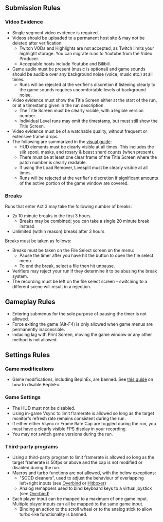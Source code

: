 ## Submission Rules

### Video Evidence

- Single segment video evidence is required.
- Videos should be uploaded to a permanent host site & may not be deleted after verification.
  - Twitch VODs and Highlights are not accepted, as Twitch limits your highlight storage. You can migrate runs to Youtube from the Video Producer.
  - Acceptable hosts include Youtube and Bilibili.
- Game audio must be present (music is optional) and game sounds should be audible over any background noise (voice, music etc.) at all times.
  - Runs will be rejected at the verifier's discretion if listening clearly to the game sounds requires uncomfortable levels of background noise.
- Video evidence must show the Title Screen either at the start of the run, or at a timestamp given in the run description.
  - The Title Screen must be clearly visible, with a legible version number.
  - Individual Level runs may omit the timestamp, but must still show the Title Screen.
- Video evidence must be of a watchable quality, without frequent or extensive frame drops.
- The following are summarized in the [visual guide](/video_guidelines.md):
  - HUD elements must be clearly visible at all times. This includes the silk spool, masks, and rosary & beast shard counts (when present).
  - There must be at least one clear frame of the Title Screen where the patch number is clearly readable.
  - If using the Load Remover, Livesplit must be clearly visible at all times.
  - Runs will be rejected at the verifier's discretion if significant amounts of the active portion of the game window are covered.

### Breaks

<!-- TODO: may choose to circle back to this based on future runs. -->

Runs that enter Act 3 may take the following number of breaks:

- 2x 10 minute breaks in the first 3 hours.
  - Breaks may be combined; you can take a single 20 minute break instead.
- Unlimited (within reason) breaks after 3 hours.

Breaks must be taken as follows:

- Breaks must be taken on the File Select screen on the menu:
  - Pause the timer after you have hit the button to open the file select menu.
  - To end the break, select a file then hit unpause.
- Verifiers may reject your run if they determine it to be abusing the break system.
- The recording must be left on the file select screen - switching to a different scene will result in a rejection.
<!-- TODO: move to Verifier Guide
- To compensate for timesave in menuing, a 0.1s time penalty will be added to your final time.
- Pausing the timer incorrectly will not result in a rejection, but a penalty of 0.3s or more will be applied to compensate for time saved.
-->

<!-- 
TODO: This is an edge case ruling from HK, it does not need to be in our starting ruleset. I also don't know how much activity we had from 2p1c?

Regardless, it needs rewriting for Silksong.

### Special Cases

- 2 player 1 controller (2p1c) speedruns may be submitted to any of the leaderboards under the following guidelines:
  - The run must be submitted under a joint speedrun.com account. The run description must identify the individual runners.
  - The submission must include video evidence of the shared use of the input device. The input device need not be any specific type of controller, provided inputs are shared according to guidelines.
  - The inputs must be shared as follows: one player has use of the 4 directional inputs and no more than two additional action buttons, which are not to include jump or nail swing. The other player has use of all other actions. The use of inventory or pause may be shared.

-->

## Gameplay Rules

- Entering submenus for the sole purpose of pausing the timer is not allowed.
- Force exiting the game (Alt-F4) is only allowed when game menus are permanently inaccessible.
- Inducing lag with Print Screen, moving the game window or any other method is not allowed.
<!-- TODO: IL rule once relevant -->

## Settings Rules

### Game modifications

- Game modifications, including BepInEx, are banned. See [this guide](/setup.md#launching-unmodded-for-runs-steam) on how to disable BepInEx.

<!-- TODO: Minisavestates & other legal modifications, once they exist. -->

### Game Settings

- The HUD must not be disabled.
- Using in-game Vsync to limit framerate is allowed so long as the target monitor's refresh rate remains consistent during the run.
- If either either Vsync or Frame Rate Cap are toggled during the run, you must have a clearly visible FPS display in your recording.
- You may not switch game versions during the run.

<!-- TODO: Circle back on framerate shenanigans -->

### Third-party programs

- Using a third-party program to limit framerate is allowed so long as the target framerate is 50fps or above and the cap is not modified or disabled during the run.
- Macros and turbo functions are not allowed, with the below exceptions:
  - "SOCD cleaners", used to adjust the behaviour of overlapping left+right inputs (see [Overbind](https://github.com/cjonas1999/OverBind) or [Hitboxer](https://github.com/valignatev/hitboxer))
  - Analog remappers used to bind keyboard keys to a virtual joystick (see [Overbind](https://github.com/cjonas1999/OverBind))
- Each player input can be mapped to a maximum of one game input. Multiple player inputs can all be mapped to the same game input.
  - Binding an action to the scroll wheel or to the analog stick to allow turbo-like functionality is banned.
